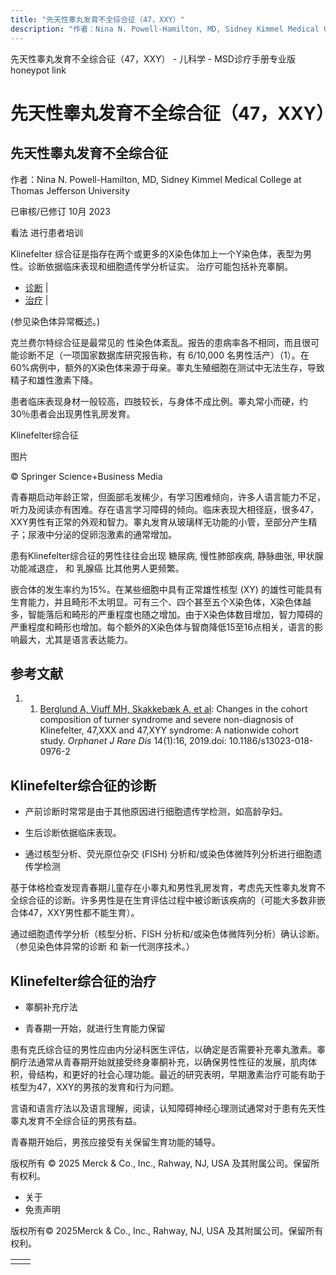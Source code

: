 ```yaml
---
title: "先天性睾丸发育不全综合征（47，XXY）"
description: "作者：Nina N. Powell-Hamilton, MD, Sidney Kimmel Medical College at Thomas Jefferson University"
---
```


﻿先天性睾丸发育不全综合征（47，XXY） - 儿科学 - MSD诊疗手册专业版 honeypot link

# 先天性睾丸发育不全综合征（47，XXY）

## 先天性睾丸发育不全综合征

作者：Nina N. Powell-Hamilton, MD, Sidney Kimmel Medical College at Thomas Jefferson University

已审核/已修订 10月 2023

看法 进行患者培训

Klinefelter 综合征是指存在两个或更多的X染色体加上一个Y染色体，表型为男性。诊断依据临床表现和细胞遗传学分析证实。 治疗可能包括补充睾酮。

- [诊断](#诊断_v26379376_zh) \|
- [治疗](#治疗_v26379387_zh) \|

(参见染色体异常概述。)

克兰费尔特综合征是最常见的 性染色体紊乱。报告的患病率各不相同，而且很可能诊断不足（一项国家数据库研究报告称，有 6/10,000 名男性活产）（1）。在60%病例中，额外的X染色体来源于母亲。睾丸生殖细胞在测试中无法生存，导致精子和雄性激素下降。

患者临床表现身材一般较高，四肢较长，与身体不成比例。睾丸常小而硬，约30％患者会出现男性乳房发育。

Klinefelter综合征



图片

© Springer Science+Business Media

青春期启动年龄正常，但面部毛发稀少，有学习困难倾向，许多人语言能力不足，听力及阅读亦有困难。存在语言学习障碍的倾向。临床表现大相径庭，很多47，XXY男性有正常的外观和智力。睾丸发育从玻璃样无功能的小管，至部分产生精子；尿液中分泌的促卵泡激素的通常增加。

患有Klinefelter综合征的男性往往会出现 糖尿病, 慢性肺部疾病, 静脉曲张, 甲状腺功能减退症， 和 乳腺癌 比其他男人更频繁。

嵌合体的发生率约为15%。在某些细胞中具有正常雄性核型 (XY) 的雄性可能具有生育能力，并且畸形不太明显。可有三个、四个甚至五个X染色体，X染色体越多，智能落后和畸形的严重程度也随之增加。由于X染色体数目增加，智力障碍的严重程度和畸形也增加。每个额外的X染色体与智商降低15至16点相关，语言的影响最大，尤其是语言表达能力。

## 参考文献

1. 1. [Berglund A, Viuff MH, Skakkebæk A, et al](https://www.ncbi.nlm.nih.gov/pmc/articles/PMC6332849/): Changes in the cohort composition of turner syndrome and severe non-diagnosis of Klinefelter, 47,XXX and 47,XYY syndrome: A nationwide cohort study. _Orphanet J Rare Dis_ 14(1):16, 2019.doi: 10.1186/s13023-018-0976-2


## Klinefelter综合征的诊断

- 产前诊断时常常是由于其他原因进行细胞遗传学检测，如高龄孕妇。

- 生后诊断依据临床表现。

- 通过核型分析、荧光原位杂交 (FISH) 分析和/或染色体微阵列分析进行细胞遗传学检测


基于体格检查发现青春期儿童存在小睾丸和男性乳房发育，考虑先天性睾丸发育不全综合征的诊断。许多男性是在生育评估过程中被诊断该疾病的（可能大多数非嵌合体47，XXY男性都不能生育）。

通过细胞遗传学分析（核型分析、FISH 分析和/或染色体微阵列分析）确认诊断。 （参见染色体异常的诊断 和 新一代测序技术。）

## Klinefelter综合征的治疗

- 睾酮补充疗法

- 青春期一开始，就进行生育能力保留


患有克氏综合征的男性应由内分泌科医生评估，以确定是否需要补充睾丸激素。睾酮疗法通常从青春期开始就接受终身睾酮补充，以确保男性性征的发展，肌肉体积，骨结构，和更好的社会心理功能。最近的研究表明，早期激素治疗可能有助于核型为47，XXY的男孩的发育和行为问题。

言语和语言疗法以及语言理解，阅读，认知障碍神经心理测试通常对于患有先天性睾丸发育不全综合征的男孩有益。

青春期开始后，男孩应接受有关保留生育功能的辅导。



版权所有 © 2025
Merck & Co., Inc., Rahway, NJ, USA 及其附属公司。保留所有权利。

- 关于
- 免责声明

版权所有© 2025Merck & Co., Inc., Rahway, NJ, USA 及其附属公司。保留所有权利。

|     |     |
| --- | --- |
|  |  |